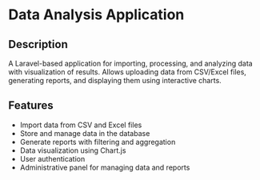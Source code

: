 # Data Analysis Application

## Description
A Laravel-based application for importing, processing, and analyzing data with visualization of results. Allows uploading data from CSV/Excel files, generating reports, and displaying them using interactive charts.

## Features
- Import data from CSV and Excel files
- Store and manage data in the database
- Generate reports with filtering and aggregation
- Data visualization using Chart.js
- User authentication
- Administrative panel for managing data and reports
